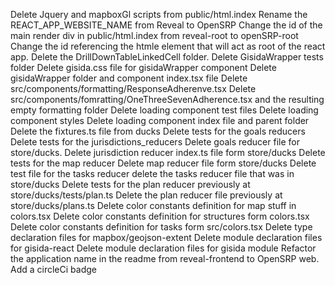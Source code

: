 Delete Jquery and mapboxGl scripts from public/html.index
Rename the REACT_APP_WEBSITE_NAME from Reveal to OpenSRP
Change the id of the main render div in public/html.index from reveal-root to openSRP-root
Change the id referencing the htmle element that will act as root of the react app.
Delete the DrillDownTableLinkedCell folder.
Delete GisidaWrapper tests folder
Delete gisida.css file for gisidaWrapper component
Delete gisidaWrapper folder and component index.tsx file
Delete src/components/formatting/ResponseAdherenve.tsx
Delete src/components/fomratting/OneThreeSevenAdherence.tsx and the resulting empty formatting folder
Delete loading component test files
Delete loading component styles
Delete loading component index file and parent folder
Delete the fixtures.ts file from ducks
Delete tests for the goals reducers
Delete tests for the jurisdictions_reducers
Delete goals reducer file for store/ducks.
Delete jurisdiction reducer index.ts file form store/ducks
Delete tests for the map reducer
Delete map reducer file form store/ducks
Delete test file for the tasks reducer
delete the tasks reducer file that was in store/ducks
Delete tests for the plan reducer previously at store/ducks/tests/plan.ts
Delete the plan reducer file previously at store/ducks/plans.ts
Delete color constants definition for map stuff in colors.tsx
Delete color constants definition for structures form colors.tsx
Delete color constants definition for tasks form src/colors.tsx
Delete type declaration files for mapbox/geojson-extent
Delete module declaration  files for gisida-react
Delete module declaration files for gisida module
Refactor the application name in the readme from reveal-frontend to OpenSRP web.
Add a circleCi badge
